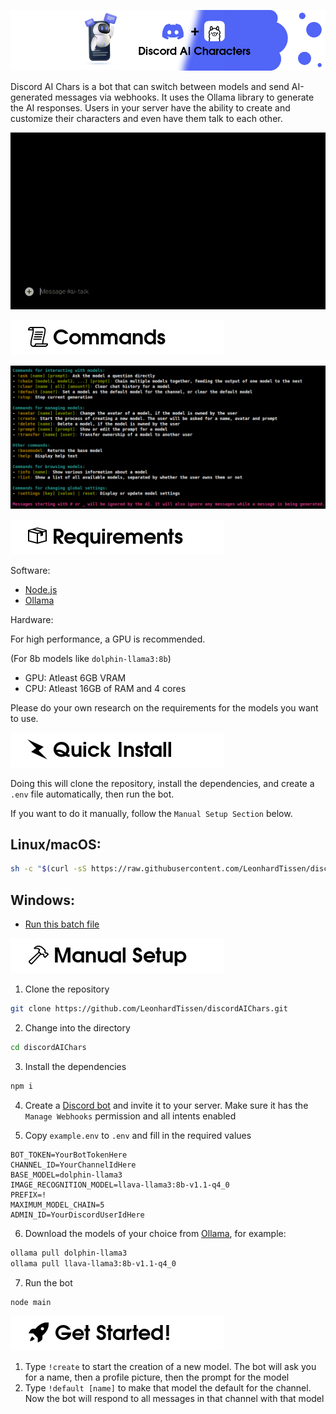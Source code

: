 ![Header Image of Discord AI Chars](github/headerwide.png)

Discord AI Chars is a bot that can switch between models and send AI-generated messages via webhooks. It uses the Ollama library to generate the AI responses. Users in your server have the ability to create and customize their characters and even have them talk to each other.

![Preview GIF of using the bot](github/showcase.gif)

![Commands Section](github/commands.png)

![Commands List generated by help command](github/commandlist.png)

![Requirements Section](github/requirements.png)

Software:

- [Node.js](https://nodejs.org/)
- [Ollama](https://ollama.com/download)

Hardware:

For high performance, a GPU is recommended.

(For 8b models like `dolphin-llama3:8b`)

- GPU: Atleast 6GB VRAM
- CPU: Atleast 16GB of RAM and 4 cores

Please do your own research on the requirements for the models you want to use.

![Quick Install Section](github/quickinstall.png)

Doing this will clone the repository, install the dependencies, and create a `.env` file automatically, then run the bot.

If you want to do it manually, follow the `Manual Setup Section` below.

## Linux/macOS:

```sh
sh -c "$(curl -sS https://raw.githubusercontent.com/LeonhardTissen/discordAIChars/master/installer/install.sh)"
```

## Windows:

- [Run this batch file](https://raw.githubusercontent.com/LeonhardTissen/discordAIChars/master/installer/install.bat)

![Manual Setup Section](github/manualsetup.png)

1. Clone the repository

```sh
git clone https://github.com/LeonhardTissen/discordAIChars.git
```

2. Change into the directory

```sh
cd discordAIChars
```

3. Install the dependencies

```sh
npm i
```

4. Create a [Discord bot](https://discord.com/developers/applications) and invite it to your server. Make sure it has the `Manage Webhooks` permission and all intents enabled

5. Copy `example.env` to `.env` and fill in the required values

```env
BOT_TOKEN=YourBotTokenHere
CHANNEL_ID=YourChannelIdHere
BASE_MODEL=dolphin-llama3
IMAGE_RECOGNITION_MODEL=llava-llama3:8b-v1.1-q4_0
PREFIX=!
MAXIMUM_MODEL_CHAIN=5
ADMIN_ID=YourDiscordUserIdHere
```

6. Download the models of your choice from [Ollama](https://ollama.com/library), for example:

```sh
ollama pull dolphin-llama3
ollama pull llava-llama3:8b-v1.1-q4_0
```

7. Run the bot

```sh
node main
```

![Get Started Section](github/getstarted.png)

1. Type `!create` to start the creation of a new model. The bot will ask you for a name, then a profile picture, then the prompt for the model
2. Type `!default [name]` to make that model the default for the channel. Now the bot will respond to all messages in that channel with that model
